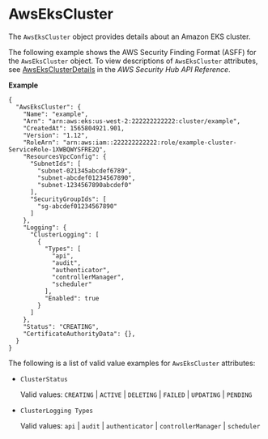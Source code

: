 # AwsEksCluster<a name="asff-resourcedetails-awsekscluster"></a>

The `AwsEksCluster` object provides details about an Amazon EKS cluster\.

The following example shows the AWS Security Finding Format \(ASFF\) for the `AwsEksCluster` object\. To view descriptions of `AwsEksCluster` attributes, see [AwsEksClusterDetails](https://docs.aws.amazon.com/securityhub/1.0/APIReference/API_AwsEksClusterDetails.html) in the *AWS Security Hub API Reference*\.

**Example**

```
{
  "AwsEksCluster": {
    "Name": "example",
    "Arn": "arn:aws:eks:us-west-2:222222222222:cluster/example",
    "CreatedAt": 1565804921.901,
    "Version": "1.12",
    "RoleArn": "arn:aws:iam::222222222222:role/example-cluster-ServiceRole-1XWBQWYSFRE2Q",
    "ResourcesVpcConfig": {
      "SubnetIds": [
        "subnet-021345abcdef6789",
        "subnet-abcdef01234567890",
        "subnet-1234567890abcdef0"
      ],
      "SecurityGroupIds": [
        "sg-abcdef01234567890"
      ]
    },
    "Logging": {
      "ClusterLogging": [
        {
          "Types": [
            "api",
            "audit",
            "authenticator",
            "controllerManager",
            "scheduler"
          ],
          "Enabled": true
        }
      ]
    },
    "Status": "CREATING",
    "CertificateAuthorityData": {},
  }
}
```

The following is a list of valid value examples for `AwsEksCluster` attributes:
+ `ClusterStatus`

  Valid values: `CREATING` \| `ACTIVE` \| `DELETING` \| `FAILED` \| `UPDATING` \| `PENDING`
+ `ClusterLogging Types`

  Valid values: `api` \| `audit` \| `authenticator` \| `controllerManager` \| `scheduler`